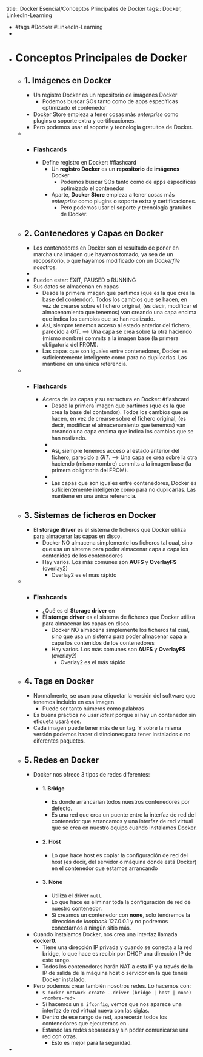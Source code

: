 title:: Docker Esencial/Conceptos Principales de Docker
tags:: Docker, LinkedIn-Learning

- #tags #Docker #LinkedIn-Learning
-
- # Conceptos Principales de Docker
	- ## 1. Imágenes en Docker
		- Un registro Docker es un repositorio de imágenes Docker
			- Podemos buscar SOs tanto como de apps específicas optimizado el contenedor
		- Docker Store empieza a tener cosas más *enterprise* como plugins o soporte extra y certificaciones.
		- Pero podemos usar el soporte y tecnología gratuitos de Docker.
	-
		- ### Flashcards
			- Define registro en Docker: #flashcard
				- Un **registro Docker** es un **repositorio** de **imágenes** Docker
					- Podemos buscar SOs tanto como de apps específicas optimizado el contenedor
				- Aparte, **Docker Store** empieza a tener cosas más *enterprise* como plugins o soporte extra y certificaciones.
					- Pero podemos usar el soporte y tecnología gratuitos de Docker.
	- ## 2. Contenedores y Capas en Docker
		- Los contenedores en Docker son el resultado de poner en marcha una imágen que hayamos tomado, ya sea de un reopositorio, o que hayamos modificado con un *Dockerfile* nosotros.
		-
		- Pueden estar: EXIT, PAUSED o RUNNING
		- Sus datos se almacenan en capas
			- Desde la primera imagen que partimos (que es la que crea la base del contendor). Todos los cambios que se hacen, en vez de crearse sobre el fichero original, (es decir, modificar el almacenamiento que tenemos) van creando una capa encima que indica los cambios que se han realizado.
			- Así, siempre tenemos acceso al estado anterior del fichero, parecido a *GIT*. --> Una capa se crea sobre la otra haciendo (mismo nombre) commits a la imagen base (la primera obligatoria del FROM).
			- Las capas que son iguales entre contenedores, Docker es suficientemente inteligente como para no duplicarlas. Las mantiene en una única referencia.
	-
		- ### Flashcards
			- Acerca de las capas y su estructura en Docker: #flashcard
				- Desde la primera imagen que partimos (que es la que crea la base del contendor). Todos los cambios que se hacen, en vez de crearse sobre el fichero original, (es decir, modificar el almacenamiento que tenemos) van creando una capa encima que indica los cambios que se han realizado.
				-
				- Así, siempre tenemos acceso al estado anterior del fichero, parecido a *GIT*. --> Una capa se crea sobre la otra haciendo (mismo nombre) commits a la imagen base (la primera obligatoria del FROM).
				-
				- Las capas que son iguales entre contenedores, Docker es suficientemente inteligente como para no duplicarlas. Las mantiene en una única referencia.
	- ## 3. Sistemas de ficheros en Docker
		- El **storage driver** es el sistema de ficheros que Docker utiliza para almacenar las capas en disco.
			- Docker NO almacena simplemente los ficheros tal cual, sino que usa un sistema para poder almacenar capa a capa los contenidos de los contenedores
			- Hay varios. Los más comunes son **AUFS** y **OverlayFS** (overlay2)
				- Overlay2 es el más rápido
	-
		- ### Flashcards
			- ¿Qué es el **Storage driver** en
			- El **storage driver** es el sistema de ficheros que Docker utiliza para almacenar las capas en disco.
				- Docker NO almacena simplemente los ficheros tal cual, sino que usa un sistema para poder almacenar capa a capa los contenidos de los contenedores
				- Hay varios. Los más comunes son **AUFS** y **OverlayFS** (overlay2)
					- Overlay2 es el más rápido
	- ## 4. Tags en Docker
		- Normalmente, se usan para etiquetar la versión del software que tenemos incluido en esa imagen.
			- Puede ser tanto números como palabras
		- Es buena práctica no usar *latest* porque si hay un contenedor sin etiqueta usará ese.
		- Cada imagen puede tener más de un tag. Y sobre la misma versión podemos hacer distinciones para tener instalados o no diferentes paquetes.
	- ## 5. Redes en Docker
		- Docker nos ofrece 3 tipos de redes diferentes:
			- #### 1. Bridge
				- Es donde arrancarían todos nuestros contenedores por defecto.
				- Es una red que crea un puente entre la interfaz de red del contenedor que arrancamos y una interfaz de red virtual que se crea en nuestro equipo cuando instalamos Docker.
			- #### 2. Host
				- Lo que hace host es copiar la configuración de red del host (es decir, del servidor o máquina donde está Docker) en el contenedor que estamos arrancando
			- #### 3. None
				- Utiliza el driver `null`.
				- Lo que hace es eliminar toda la configuración de red de nuestro contenedor.
				- Si creamos un contenedor con **none**, solo tendremos la dirección de *loopback* 127.0.0.1 y no podremos conectarnos a ningún sitio más.
		- Cuando instalamos Docker, nos crea una interfaz llamada **docker0**.
			- Tiene una dirección IP privada y cuando se conecta a la red bridge, lo que hace es recibir por DHCP una dirección IP de este rango.
			- Todos los contenedores harán NAT a esta IP y a través de la IP de salida de la máquina host o servidor en la que tenéis Docker instalado.
		- Pero podemos crear también nosotros redes. Lo hacemos con:
			- `$ docker network create --driver (bridge | host | none) <nombre-red>`
			- Si hacemos un `$ ifconfig`, vemos que nos aparece una interfaz de red virtual nueva con las siglas.
			- Dentro de ese rango de red, aparecerán todos los contenedores que ejecutemos en <nombre-red>.
			- Estando las redes separadas y sin poder comunicarse una red con otras.
				- Esto es mejor para la seguridad.
-